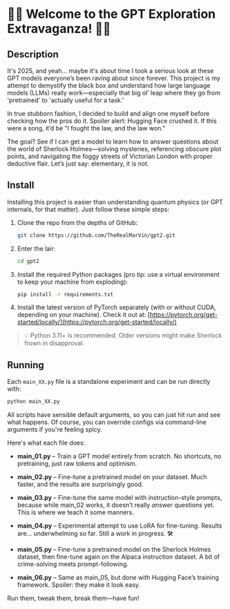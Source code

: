# 🕵️‍♂️ Welcome to the GPT Exploration Extravaganza! 🕵️‍♂️

## Description

It's 2025, and yeah… maybe it's about time I took a serious look at these GPT models everyone’s been raving about since forever. This project is my attempt to demystify the black box and understand how large language models (LLMs) really work—especially that big ol’ leap where they go from 'pretrained' to 'actually useful for a task.'

In true stubborn fashion, I decided to build and align one myself before checking how the pros do it. Spoiler alert: Hugging Face crushed it. If this were a song, it’d be "I fought the law, and the law won."

The goal? See if I can get a model to learn how to answer questions about the world of Sherlock Holmes—solving mysteries, referencing obscure plot points, and navigating the foggy streets of Victorian London with proper deductive flair. Let’s just say: elementary, it is not.

## Install

Installing this project is easier than understanding quantum physics (or GPT internals, for that matter). Just follow these simple steps:

1. Clone the repo from the depths of GitHub:

   ```bash
   git clone https://github.com/TheRealMarVin/gpt2.git
   ```

2. Enter the lair:

   ```bash
   cd gpt2
   ```

3. Install the required Python packages (pro tip: use a virtual environment to keep your machine from exploding):

   ```bash
   pip install -r requirements.txt
   ```

4. Install the latest version of PyTorch separately (with or without CUDA, depending on your machine). Check it out at: [https://pytorch.org/get-started/locally/](https://pytorch.org/get-started/locally/)

> 💡 Python 3.11+ is recommended. Older versions might make Sherlock frown in disapproval.

## Running

Each `main_XX.py` file is a standalone experiment and can be run directly with:

```bash
python main_XX.py
```

All scripts have sensible default arguments, so you can just hit run and see what happens. Of course, you can override configs via command-line arguments if you're feeling spicy.

Here's what each file does:

- **main\_01.py** – Train a GPT model entirely from scratch. No shortcuts, no pretraining, just raw tokens and optimism.

- **main\_02.py** – Fine-tune a pretrained model on your dataset. Much faster, and the results are surprisingly good.

- **main\_03.py** – Fine-tune the same model with instruction-style prompts, because while main\_02 works, it doesn’t really *answer* questions yet. This is where we teach it some manners.

- **main\_04.py** – Experimental attempt to use LoRA for fine-tuning. Results are... underwhelming so far. Still a work in progress. 🛠️

- **main\_05.py** – Fine-tune a pretrained model on the Sherlock Holmes dataset, then fine-tune again on the Alpaca instruction dataset. A bit of crime-solving meets prompt-following.

- **main\_06.py** – Same as main\_05, but done with Hugging Face’s training framework. Spoiler: they make it look easy.

Run them, tweak them, break them—have fun!




